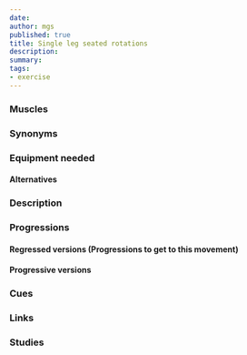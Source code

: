 ```yaml
---
date: 
author: mgs
published: true
title: Single leg seated rotations
description: 
summary: 
tags: 
- exercise
---
```

### Muscles
### Synonyms
### Equipment needed
#### Alternatives
### Description
### Progressions
#### Regressed versions (Progressions to get to this movement)
#### Progressive versions
### Cues
### Links
### Studies
<!--stackedit_data:
eyJoaXN0b3J5IjpbOTM2ODk5NjkzLDM0Njk5NDc1MV19
-->